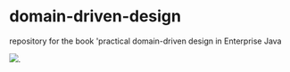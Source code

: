 # domain-driven-design
repository for the book 'practical domain-driven design in Enterprise Java


![](https://m.media-amazon.com/images/P/B07XHFZFQ7.01._SCLZZZZZZZ_SX500_.jpg).


